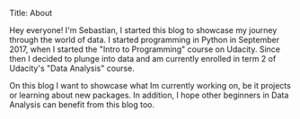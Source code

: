 Title: About

Hey everyone! I'm Sebastian, I started this blog to showcase my journey through the world of data. I started programming in Python in September 2017, when I started the "Intro to Programming" course on Udacity. Since then I decided to plunge into data and am currently enrolled in term 2 of Udacity's "Data Analysis" course.

On this blog I want to showcase what Im currently working on, be it projects or learning about new packages. In addition, I hope other beginners in Data Analysis can benefit from this blog too.